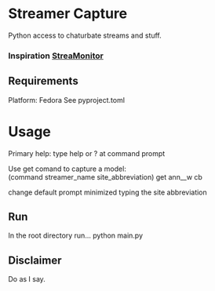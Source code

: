 # Streamer Capture
Python access to chaturbate streams and stuff.  

### Inspiration [StreaMonitor](https://github.com/lossless1024/StreaMonitor)

## Requirements
Platform: Fedora
See pyproject.toml

# Usage
Primary help: type help or ? at command prompt

Use get comand to capture a model:  
(command streamer_name site_abbreviation)
get ann__w cb

change default prompt minimized typing the site abbreviation

## Run
In the root directory run... python main.py

## Disclaimer  
Do as I say.  